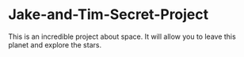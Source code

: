# Jake-and-Tim-Secret-Project
This is an incredible project about space. It will allow you to leave this planet and explore the stars.

